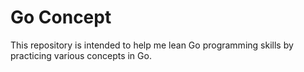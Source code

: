 # Go Concept

This repository is intended to help me lean Go programming skills by practicing various concepts in Go.